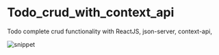 # Todo_crud_with_context_api
Todo complete crud functionality with ReactJS, json-server, context-api,

<img src="https://user-images.githubusercontent.com/101489367/194765225-1d8ae97d-9d51-44af-81fd-08174a0fe0dc.png" alt="snippet" />

